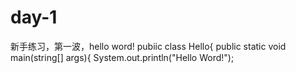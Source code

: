 # day-1
新手练习，第一波，hello word!
pubiic class Hello{
 public static void main(string[] args){
 System.out.println("Hello Word!");
